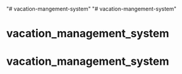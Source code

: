 "# vacation-mangement-system" 
"# vacation-mangement-system" 
# vacation_management_system
# vacation_management_system
